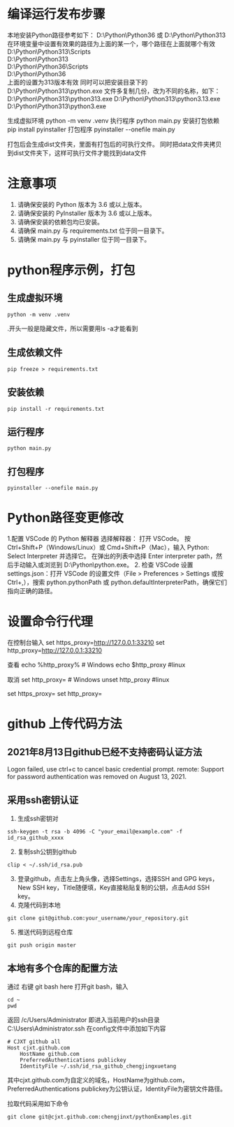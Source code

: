 # 编译运行发布步骤
本地安装Python路径参考如下：
D:\Python\Python36
或
D:\Python\Python313
在环境变量中设置有效果的路径为上面的某一个，哪个路径在上面就哪个有效
D:\Python\Python313\Scripts\
D:\Python\Python313\
D:\Python\Python36\Scripts\
D:\Python\Python36\
上面的设置为313版本有效
同时可以把安装目录下的
D:\Python\Python313\python.exe
文件多复制几份，改为不同的名称，如下：
D:\Python\Python313\python313.exe
D:\Python\Python313\python3.13.exe
D:\Python\Python313\python3.exe

生成虚拟环境
python -m venv .venv
执行程序
python main.py
安装打包依赖
pip install pyinstaller
打包程序
pyinstaller --onefile main.py

打包后会生成dist文件夹，里面有打包后的可执行文件。
同时把data文件夹拷贝到dist文件夹下，这样可执行文件才能找到data文件

# 注意事项
1. 请确保安装的 Python 版本为 3.6 或以上版本。
2. 请确保安装的 PyInstaller 版本为 3.6 或以上版本。
3. 请确保安装的依赖包均已安装。
4. 请确保 main.py 与 requirements.txt 位于同一目录下。
5. 请确保 main.py 与 pyinstaller 位于同一目录下。


# python程序示例，打包
## 生成虚拟环境
```shell
python -m venv .venv
```
.开头一般是隐藏文件，所以需要用ls -a才能看到
## 生成依赖文件
```shell
pip freeze > requirements.txt
```
## 安装依赖
```shell
pip install -r requirements.txt
```
## 运行程序
```shell
python main.py
```
## 打包程序
```shell
pyinstaller --onefile main.py
```
# Python路径变更修改

1.配置 VSCode 的 Python 解释器
选择解释器：
打开 VSCode。
按 Ctrl+Shift+P（Windows/Linux）或 Cmd+Shift+P（Mac），输入 Python: Select Interpreter 并选择它。
在弹出的列表中选择 Enter interpreter path，然后手动输入或浏览到 D:\Python\python.exe。
2. 检查 VSCode 设置
settings.json：打开 VSCode 的设置文件（File > Preferences > Settings 或按 Ctrl+,），搜索 python.pythonPath 或 python.defaultInterpreterPath，确保它们指向正确的路径。


# 设置命令行代理
在控制台输入
set https_proxy=http://127.0.0.1:33210
set http_proxy=http://127.0.0.1:33210

查看
echo %http_proxy% # Windows
echo $http_proxy     #linux

取消
set http_proxy=      # Windows
unset http_proxy      #linux

set https_proxy=
set http_proxy=

# github 上传代码方法
## 2021年8月13日github已经不支持密码认证方法
Logon failed, use ctrl+c to cancel basic credential prompt.
remote: Support for password authentication was removed on August 13, 2021.

## 采用ssh密钥认证
1. 生成ssh密钥对
```shell
ssh-keygen -t rsa -b 4096 -C "your_email@example.com" -f id_rsa_github_xxxx
```
2. 复制ssh公钥到github
```shell
clip < ~/.ssh/id_rsa.pub
```
3. 登录github，点击左上角头像，选择Settings，选择SSH and GPG keys，New SSH key，Title随便填，Key直接粘贴复制的公钥，点击Add SSH key。
4. 克隆代码到本地
```shell
git clone git@github.com:your_username/your_repository.git
```
5. 推送代码到远程仓库
```shell
git push origin master
```
## 本地有多个仓库的配置方法
通过 右键 git bash here 打开git bash，输入
```shell
cd ~
pwd
```
返回
/c/Users/Administrator
即进入当前用户的ssh目录
C:\Users\Administrator\.ssh
在config文件中添加如下内容
```shell
# CJXT github all
Host cjxt.github.com
    HostName github.com
    PreferredAuthentications publickey
    IdentityFile ~/.ssh/id_rsa_github_chengjingxuetang
```
其中cjxt.github.com为自定义的域名，HostName为github.com，PreferredAuthentications publickey为公钥认证，IdentityFile为密钥文件路径。

拉取代码采用如下命令
```shell
git clone git@cjxt.github.com:chengjinxt/pythonExamples.git
```


